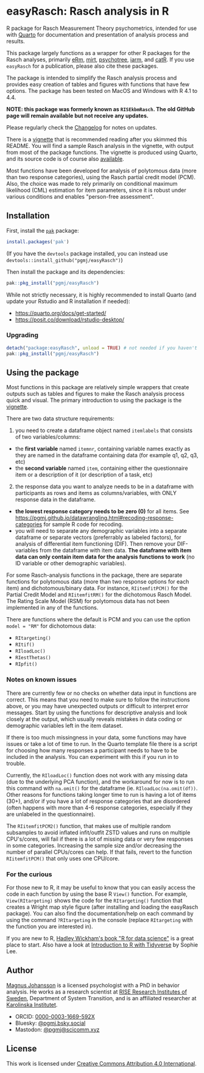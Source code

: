 # easyRasch: Rasch analysis in R 

R package for Rasch Measurement Theory psychometrics, intended for use with [Quarto](https://quarto.org) for documentation and presentation of analysis process and results. 

This package largely functions as a wrapper for other R packages for the Rasch analyses, primarily [eRm](https://cran.r-project.org/web/packages/eRm/), [mirt](https://cran.r-project.org/web/packages/mirt/), [psychotree](https://cran.r-project.org/web/packages/psychotree/), [iarm](https://cran.r-project.org/web/packages/iarm/), and [catR](https://cran.r-project.org/web/packages/catR/index.html). If you use `easyRasch` for a publication, please also cite these packages.

The package is intended to simplify the Rasch analysis process and provides easy creation of tables and figures with functions that have few options. The package has been tested on MacOS and Windows with R 4.1 to 4.4.

**NOTE: this package was formerly known as `RISEkbmRasch`. The old GitHub page will remain available but not receive any updates.**

Please regularly check the [Changelog](https://pgmj.github.io/easyRasch/news/index.html) for notes on updates.

There is a [vignette](https://pgmj.github.io/raschrvignette/RaschRvign.html) that is recommended reading after you skimmed this README. You will find a sample Rasch analysis in the vignette, with output from most of the package functions. The vignette is produced using Quarto, and its source code is of course also [available](https://github.com/pgmj/pgmj.github.io/blob/main/raschrvignette/RaschRvign.qmd).

Most functions have been developed for analysis of polytomous data (more than two response categories), using the Rasch partial credit model (PCM). Also, the choice was made to rely primarily on conditional maximum likelihood (CML) estimation for item parameters, since it is robust under various conditions and enables "person-free assessment".

## Installation

First, install the [`pak`](https://pak.r-lib.org/) package:
```r
install.packages('pak')
```

(If you have the `devtools` package installed, you can instead use `devtools::install_github("pgmj/easyRasch")`)

Then install the package and its dependencies: 
```r
pak::pkg_install("pgmj/easyRasch")
```

While not strictly necessary, it is highly recommended to install Quarto (and update your Rstudio and R installation if needed):
  
  - https://quarto.org/docs/get-started/
  - https://posit.co/download/rstudio-desktop/
  
### Upgrading
```r
detach("package:easyRasch", unload = TRUE) # not needed if you haven't loaded the package in your current session
pak::pkg_install("pgmj/easyRasch")
```

## Using the package

Most functions in this package are relatively simple wrappers that create outputs such as tables and figures to make the Rasch analysis process quick and visual. The primary introduction to using the package is the [vignette](https://pgmj.github.io/raschrvignette/RaschRvign.html).

There are two data structure requirements:

1. you need to create a dataframe object named `itemlabels` that consists of two variables/columns:
  - the **first variable** named `itemnr`, containing variable names exactly as they are named in the dataframe containing data (for example q1, q2, q3, etc)
  - the **second variable** named `item`, containing either the questionnaire item or a description of it (or description of a task, etc)
2. the response data you want to analyze needs to be in a dataframe with participants as rows and items as columns/variables, with ONLY response data in the dataframe.
  - **the lowest response category needs to be zero (0)** for all items. See <https://pgmj.github.io/datawrangling.html#recoding-response-categories> for sample R code for recoding.
  - you will need to separate any demographic variables into a separate dataframe or separate vectors (preferrably as labeled factors), for analysis of differential item functioning (DIF). Then remove your DIF-variables from the dataframe with item data. **The dataframe with item data can only contain item data for the analysis functions to work** (no ID variable or other demographic variables).

For some Rasch-analysis functions in the package, there are separate functions for polytomous data (more than two response options for each item) and dichotomous/binary data. For instance, `RIitemfitPCM()` for the Partial Credit Model and `RIitemfitRM()` for the dichotomous Rasch Model. The Rating Scale Model (RSM) for polytomous data has not been implemented in any of the functions.

There are functions where the default is PCM and you can use the option `model = "RM"` for dichotomous data:

- `RItargeting()`
- `RItif()`
- `RIloadLoc()`
- `RIestThetas()`
- `RIpfit()`

### Notes on known issues

There are currently few or no checks on whether data input in functions are correct. This means that you need to make sure to follow the instructions above, or you may have unexpected outputs or difficult to interpret error messages. Start by using the functions for descriptive analysis and look closely at the output, which usually reveals mistakes in data coding or demographic variables left in the item dataset.

If there is too much missingness in your data, some functions may have issues or take a lot of time to run. In the Quarto template file there is a script for choosing how many responses a participant needs to have to be included in the analysis. You can experiment with this if you run in to trouble. 

Currently, the `RIloadLoc()` function does not work with any missing data (due to the underlying PCA function), and the workaround for now is to run this command with `na.omit()` for the dataframe (ie. `RIloadLoc(na.omit(df))`. Other reasons for functions taking longer time to run is having a lot of items (30+), and/or if you have a lot of response categories that are disordered (often happens with more than 4-6 response categories, especially if they are unlabeled in the questionnaire).

The `RIitemfitPCM2()` function, that makes use of multiple random subsamples to avoid inflated infit/outfit ZSTD values and runs on multiple CPU's/cores, will fail if there is a lot of missing data or very few responses in some categories. Increasing the sample size and/or decreasing the number of parallel CPUs/cores can help. If that fails, revert to the function `RIitemfitPCM()` that only uses one CPU/core.

### For the curious

For those new to R, it may be useful to know that you can easily access the code in each function by using the base R `View()` function. For example, `View(RItargeting)` shows the code for the `RItargeting()` function that creates a Wright map style figure (after installing and loading the easyRasch package). You can also find the documentation/help on each command by using the command `?RItargeting` in the console (replace `RItargeting` with the function you are interested in).

If you are new to R, [Hadley Wickham's book "R for data science"](https://r4ds.hadley.nz/) is a great place to start. Also have a look at [Introduction to R with Tidyverse](https://introduction-r-tidyverse.netlify.app/) by Sophie Lee.

## Author

[Magnus Johansson](https://www.ri.se/en/person/magnus-p-johansson) is a licensed psychologist with a PhD in behavior analysis. He works as a research scientist at [RISE Research Institutes of Sweden](https://ri.se/en), Department of System Transition, and is an affiliated researcher at [Karolinska Institutet](https://medarbetare.ki.se/orgid/52082137).

- ORCID: [0000-0003-1669-592X](https://orcid.org/0000-0003-1669-592X)
- Bluesky: [@pgmj.bsky.social](https://bsky.app/profile/pgmj.bsky.social) 
- Mastodon: [@pgmj@scicomm.xyz](https://scicomm.xyz/@pgmj)

## License

This work is licensed under [Creative Commons Attribution 4.0 International](https://creativecommons.org/licenses/by/4.0/).
